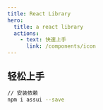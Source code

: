 ```yaml
---
title: React Library
hero:
  title: a react library
  actions:
    - text: 快速上手
      link: /components/icon
---
```


## 轻松上手

```bash
// 安装依赖
npm i assui --save
```
